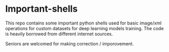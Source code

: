 # Important-shells

This repo contains some important python shells used for basic image/xml operations for custom datasets for deep learning models training.
The code is heavily borrowed from different internet sources. 

Seniors are welcomed for making correction / imporovement.
